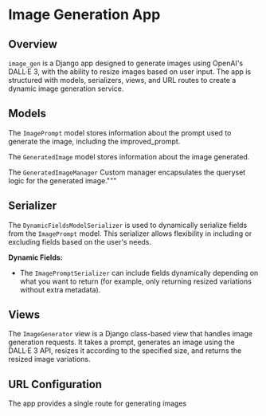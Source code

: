 # Image Generation App

## Overview
`image_gen` is a Django app designed to generate images using OpenAI's DALL·E 3, with the ability to resize images based on user input. The app is structured with models, serializers, views, and URL routes to create a dynamic image generation service.

## Models
The `ImagePrompt` model stores information about the prompt used to generate the image, including the improved_prompt.

The `GeneratedImage` model stores information about the image generated.

The `GeneratedImageManager` Custom manager encapsulates the queryset logic for the generated image."""

## Serializer
The `DynamicFieldsModelSerializer` is used to dynamically serialize fields from the `ImagePrompt` model. This serializer allows flexibility in including or excluding fields based on the user's needs.

**Dynamic Fields:**
- The `ImagePromptSerializer` can include fields dynamically depending on what you want to return (for example, only returning resized variations without extra metadata).

## Views
The `ImageGenerator` view is a Django class-based view that handles image generation requests. It takes a prompt, generates an image using the DALL·E 3 API, resizes it according to the specified size, and returns the resized image variations.

## URL Configuration
The app provides a single route for generating images
